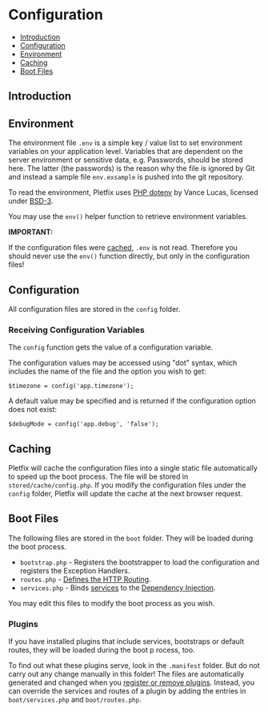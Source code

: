 # Configuration

- [Introduction](#introduction)
- [Configuration](#configuration)
- [Environment](#environment)
- [Caching](#caching)
- [Boot Files](#boot-files)

<a name="introduction"></a>
## Introduction

<a name="environment"></a>
## Environment

The environment file `.env` is a simple key / value list to set environment variables on your application level.
Variables that are dependent on the server environment or sensitive data, e.g. Passwords, should be stored here. 
The latter (the passwords) is the reason why the file is ignored by Git and instead a sample file `env.exsample` is 
pushed into the git repository.

To read the environment, Pletfix uses [PHP dotenv](https://github.com/vlucas/phpdotenv) by Vance Lucas, licensed under 
[BSD-3](https://github.com/vlucas/phpdotenv/blob/master/LICENSE.txt).

You may use the `env()` helper function to retrieve environment variables.

**IMPORTANT:**

If the configuration files were [cached](#caching), `.env` is not read. Therefore you should never use the `env()` 
function directly, but only in the configuration files!

<a name="configuration"></a>
## Configuration

All configuration files are stored in the `config` folder. 

<a name="receiving"></a>
### Receiving Configuration Variables

The `config` function gets the value of a configuration variable. 

The configuration values may be accessed using "dot" syntax, which includes the name of the file and the option you 
wish to get: 

    $timezone = config('app.timezone');

A default value may be specified and is returned if the configuration option does not exist:

    $debugMode = config('app.debug', 'false'); 
 
<a name="caching"></a>
## Caching

Pletfix will cache the configuration files into a single static file automatically to speed up the boot process. 
The file will be stored in `stored/cache/config.php`. If you modify the configuration files under the `config` folder, 
Pletfix will update the cache at the next browser request.

<a name="boot-files"></a>
## Boot Files

The following files are stored in the `boot` folder. They will be loaded during the boot process.

- `bootstrap.php` - Registers the bootstrapper to load the configuration and registers the Exception Handlers.
- `routes.php`    - [Defines the HTTP Routing](routing).
- `services.php`  - Binds [services](helpers) to the [Dependency Injection](di).

You may edit this files to modify the boot process as you wish.

<a name="plugins"></a>
### Plugins

If you have installed plugins that include services, bootstraps or default routes, they will be loaded during the boot p
rocess, too.

To find out what these plugins serve, look in the `.manifest` folder. But do not carry out any change manually in this 
folder! The files are automatically generated and changed when you [register or remove plugins](plugins#registering).
Instead, you can override the services and routes of a plugin by adding the entries in `boot/services.php` and 
`boot/routes.php`.